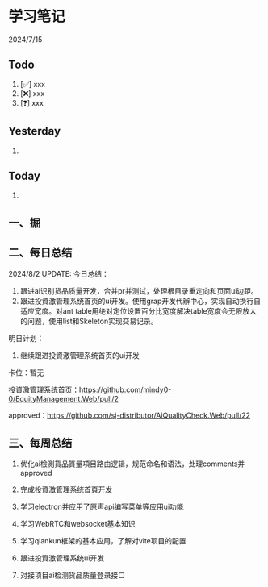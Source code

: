 # 学习笔记

2024/7/15



## Todo

1. [✅] xxx
2. [❌] xxx
3. [❓] xxx



## Yesterday

1. 




## Today

1. 



## 一、掘





## 二、每日总结

2024/8/2 UPDATE:
今日总结：

1. 跟进ai识别货品质量开发，合并pr并测试，处理根目录重定向和页面ui边距。
2. 跟进投資激管理系统首页的ui开发。使用grap开发代辦中心，实现自动换行自适应宽度。对ant table用绝对定位设置百分比宽度解决table宽度会无限放大的问题，使用list和Skeleton实现交易记录。



明日计划：

1. 继续跟进投資激管理系统首页的ui开发



卡位：暂无

投資激管理系统首页：https://github.com/mindy0-0/EquityManagement.Web/pull/2

approved：https://github.com/sj-distributor/AiQualityCheck.Web/pull/22



## 三、每周总结

1. 优化ai檢測貨品質量項目路由逻辑，规范命名和语法，处理comments并approved

2. 完成投資激管理系统首頁开发

3. 学习electron并应用了原声api编写菜单等应用ui功能

4. 学习WebRTC和websocket基本知识

5. 学习qiankun框架的基本应用，了解对vite项目的配置





1.  跟进投資激管理系统ui开发

2. 对接项目ai检测货品质量登录接口
